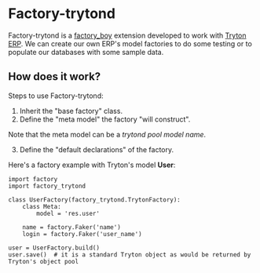# Factory-trytond

Factory-trytond is a [factory_boy](https://factoryboy.readthedocs.io/en/latest/introduction.html) extension developed to work with [Tryton ERP](https://www.tryton.org/). We can create our own ERP's model factories to do some testing or to populate our databases with some sample data.

## How does it work?

Steps to use Factory-trytond:
1. Inherit the "base factory" class.
2. Define the "meta model" the factory "will construct".

Note that the meta model can be a *trytond pool model name*.

3. Define the "default declarations" of the factory.

Here's a factory example with Tryton's model **User**:
```
import factory
import factory_trytond

class UserFactory(factory_trytond.TrytonFactory):
    class Meta:
        model = 'res.user'

    name = factory.Faker('name')
    login = factory.Faker('user_name')

user = UserFactory.build()
user.save()  # it is a standard Tryton object as would be returned by Tryton's object pool
```
